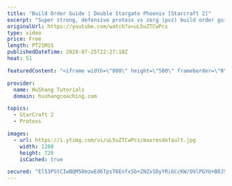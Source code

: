 ```yaml
---
title: "Build Order Guide | Double Stargate Phoenix [Starcraft 2]"
excerpt: "Super strong, defensive protoss vs zerg (pvz) build order guide. This opening is going to give you incredible map control over zerg in the mid-game, letting you scout exactly what is coming your way and making it easy to feel in control of the game. This build also completely owns mutalisk transitions"
originalUrl: https://youtube.com/watch?v=uL5uZTCwPcs
type: video
price: Free
length: PT21M1S
publishedDateTime: 2020-07-25T22:27:18Z
heat: 51

featuredContent: "<iframe width=\"800\" height=\"500\" frameborder=\"0\" src=\"https://www.youtube.com/embed/uL5uZTCwPcs\" allow=\"accelerometer; autoplay; encrypted-media; gyroscope; picture-in-picture\" allowfullscreen></iframe>"

provider:
  name: HuShang Tutorials
  domain: hushangcoaching.com

topics:
  - StarCraft 2
  - Protoss

images:
  - url: https://i.ytimg.com/vi/uL5uZTCwPcs/maxresdefault.jpg
    width: 1280
    height: 720
    isCached: true

secured: "ElS3PStCIwBQM58mzwEd6TpsT6EnfxSb+ZNZxSDyYRi6CcKW/O9lPGYU+B0JSmQfE+z5SfPlSLju0dSQQHkR9ryErpCdMdxIYxYXnW2bfULOtaIbGjTLKXv5seAaLzXnlxpmc3GzsXwmWdQH13CP7XwDvOISdIsvAiRO4zgvlm1jw9jgq60HQTGk4RBARFJbPGZM6ObXueahbSOV/CZTCruJ0zpyaOvBF5GPTbkkpyaWLNT2bTUNgQa5kwQGufqsNGB+3pQo9Zf70aNpmsAwSXfmf/2Jo5Bd+FDJUAtCUkyxJZzqDkuIX++nblWitOWAun9QUUVoEtRHXT4nWn0LmOMpK/At6QqRIxsQ2MZ/AlKoKAsjZr6yFhGmRXz+UYy81tCeJRBr7rHTpbPLV1XlfrvlcM9RDfErtMx+nMnknMA=;56tgMh6CU0cJCR8SfaTE/A=="
---
```


